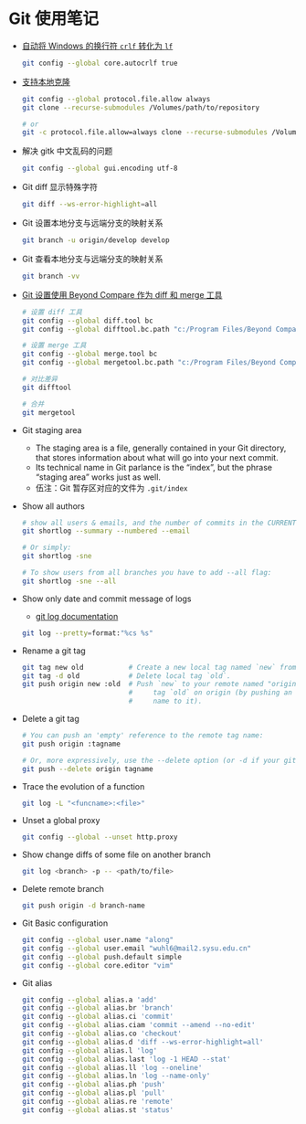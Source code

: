 # Git 使用笔记

- [自动将 Windows 的换行符 `crlf` 转化为 `lf`][4]

  ```sh
  git config --global core.autocrlf true
  ```

- [支持本地克隆][3]

  ```sh
  git config --global protocol.file.allow always
  git clone --recurse-submodules /Volumes/path/to/repository

  # or
  git -c protocol.file.allow=always clone --recurse-submodules /Volumes/path/to/repository
  ```

- 解决 gitk 中文乱码的问题

  ```sh
  git config --global gui.encoding utf-8
  ```

- Git diff 显示特殊字符

  ```sh
  git diff --ws-error-highlight=all
  ```

- Git 设置本地分支与远端分支的映射关系

  ```sh
  git branch -u origin/develop develop
  ```

- Git 查看本地分支与远端分支的映射关系

  ```sh
  git branch -vv
  ```

- [Git 设置使用 Beyond Compare 作为 diff 和 merge 工具][2]

  ```sh
  # 设置 diff 工具
  git config --global diff.tool bc
  git config --global difftool.bc.path "c:/Program Files/Beyond Compare 5/bcomp.exe"

  # 设置 merge 工具
  git config --global merge.tool bc
  git config --global mergetool.bc.path "c:/Program Files/Beyond Compare 5/bcomp.exe"

  # 对比差异
  git difftool

  # 合并
  git mergetool
  ```

- Git staging area
  - The staging area is a file, generally contained in your Git directory, that stores information about what will go into your next commit.
  - Its technical name in Git parlance is the “index”, but the phrase “staging area” works just as well.
  - 伍注：Git 暂存区对应的文件为 `.git/index`

- Show all authors

  ```bash
  # show all users & emails, and the number of commits in the CURRENT branch:
  git shortlog --summary --numbered --email

  # Or simply:
  git shortlog -sne

  # To show users from all branches you have to add --all flag:
  git shortlog -sne --all
  ```

- Show only date and commit message of logs
  - [git log documentation][1]

  ```bash
  git log --pretty=format:"%cs %s"
  ```

- Rename a git tag

  ```bash
  git tag new old           # Create a new local tag named `new` from tag `old`.
  git tag -d old            # Delete local tag `old`.
  git push origin new :old  # Push `new` to your remote named "origin", and delete
                            #     tag `old` on origin (by pushing an empty tag
                            #     name to it).
  ```

- Delete a git tag

  ```bash
  # You can push an 'empty' reference to the remote tag name:
  git push origin :tagname

  # Or, more expressively, use the --delete option (or -d if your git version is older than 1.8.0):
  git push --delete origin tagname
  ```

- Trace the evolution of a function

  ```bash
  git log -L "<funcname>:<file>"
  ```

- Unset a global proxy

  ```bash
  git config --global --unset http.proxy
  ```

- Show change diffs of some file on another branch

  ```bash
  git log <branch> -p -- <path/to/file>
  ```

- Delete remote branch

  ```bash
  git push origin -d branch-name
  ```

- Git Basic configuration

  ```sh
  git config --global user.name "along"
  git config --global user.email "wuhl6@mail2.sysu.edu.cn"
  git config --global push.default simple
  git config --global core.editor "vim"
  ```

- Git alias

  ```bash
  git config --global alias.a 'add'
  git config --global alias.br 'branch'
  git config --global alias.ci 'commit'
  git config --global alias.ciam 'commit --amend --no-edit'
  git config --global alias.co 'checkout'
  git config --global alias.d 'diff --ws-error-highlight=all'
  git config --global alias.l 'log'
  git config --global alias.last 'log -1 HEAD --stat'
  git config --global alias.ll 'log --oneline'
  git config --global alias.ln 'log --name-only'
  git config --global alias.ph 'push'
  git config --global alias.pl 'pull'
  git config --global alias.re 'remote'
  git config --global alias.st 'status'
  ```

  [1]: https://git-scm.com/docs/git-log
  [2]: https://www.scootersoftware.com/kb/vcs
  [3]: https://stackoverflow.com/a/76108559/11467929
  [4]: https://stackoverflow.com/a/1889699/11467929
